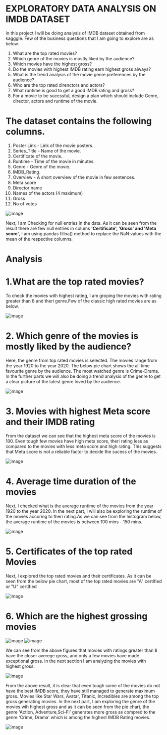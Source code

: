 # EXPLORATORY DATA ANALYSIS ON IMDB DATASET

In this project I will be doing analysis of IMDB dataset obtained from kagggle. Few of the business questions that I am going to explore are as below.




1. What are the top rated movies?
2. Which genre of the movies is mostly liked by the audience?
3. Which movies have the highest gross?
4. Do the movies with highest IMDB rating earn highest gross always?
5. What is the trend analysis of the movie genre preferences by the audience?
6. Who are the top rated direnctors and actors?
7. What runtime is good to get a good IMDB rating and gross?
8. For a movie to be sucessful, design a plan which should include Genre, director, actors and runtime of the movie. 


# The dataset contains the following columns. 

1. Poster Link - Link of the movie posters.
2. Series_Title - Name of the movie.
3. Certificate of the movie.
4. Runtime - Time of the movie in minutes.
5. Genre - Genre of the movie.
6. IMDB_Rating.
7. Overview - A short overview of the movie in few sentences.
8. Meta score
9. Director name
10. Names of the actors (4 maximum)
11. Gross
12. No of votes


![image](https://user-images.githubusercontent.com/103538049/209874369-5c708c2e-0dc2-477c-8664-b5f50d1cc403.png)

Next, I am Checking for null entries in the data. As it can be seen from the result there are few null entries in colums **'Certificate', 'Gross' and 'Meta score'**, I am using pandas fillna() method to replace the NaN values with the mean of the respective columns.

# Analysis

# 1.What are the top rated movies? 

To check the movies with highest rating, I am groping the movies with rating greater than 8 and theri genre.Few of the classic high rated movies are as below.

![image](https://user-images.githubusercontent.com/103538049/209874509-35451d0a-348c-48e4-88e3-84eb4e06f7d4.png)


# 2. Which genre of the movies is mostly liked by the audience?

Here, the genre from top rated movies is selected. The movies range from the year 1920 to the year 2020. The below pie chart shows the all time favourite genre by the audience. The most watched genre is Crime-Drama. In the further parts we will also be doing a trend analysis of the genre to get a clear picture of the latest genre loved by the audience.

![image](https://user-images.githubusercontent.com/103538049/209874574-05e7399e-b9c9-4454-b7b5-1c99a86ef461.png)


# 3. Movies with highest Meta score and their IMDB rating

From the dataset we can see that the highest meta score of the movies is 100. Even tough few movies have high meta score, theri rating less as compared to the movies with less meta score and high rating. This suggests that Meta score is not a reliable factor to decide the sucess of the movies.


![image](https://user-images.githubusercontent.com/103538049/209874746-7952f439-86e1-4e9a-9a1b-9caec84c1fbe.png)


# 4. Average time duration of the movies

Next, I checked what is the average runtime of the movies from the year 1920 to the year 2020. In the next part, I will also be exploring the runtime of the movies accoring to theri rating.As we can see from the histogram below, the average runtime of the movies is between 100 mins - 150 mins.

![image](https://user-images.githubusercontent.com/103538049/209874865-f66710d4-9d78-4231-a38f-97624af97267.png)

# 5. Certificates of the top rated Movies
Next, I explored the top rated movies and their certificates. As it can be seen from the below pie chart, most of the top rated movies are "A" certified or "U" certified

![image](https://user-images.githubusercontent.com/103538049/209874945-55ea8e30-69a1-470c-a0b4-91ecb84400d8.png)


# 6. Which are the highest grossing movies

![image](https://user-images.githubusercontent.com/103538049/209875028-dc559168-a929-4123-86cf-09c1ae5d802a.png)
![image](https://user-images.githubusercontent.com/103538049/209875059-bf767a8b-2056-4e5b-95f9-86452e47ed8c.png)



We can see from the above figures that movies with ratings greater than 8 have the closer averege gross, and only a few movies have made exceptional gross. In the next section I am analyzing the movies with highest gross.


![image](https://user-images.githubusercontent.com/103538049/209875134-d7fface5-7a5c-472f-b686-a8bb53b383aa.png)

From the above result, it is clear that even tough some of the movies do not have the best IMDB score, they have still managed to generate maximum gross. Movies like Star Wars, Avatar, Titanic, Incredibles are among the top gross generating movies. In the next part, I am exploring the genre of the movies wih highest gross and as it can be seen from the pie chart, the genre 'Action, Adventure,Sci-Fi' generates more gross as compred to the genre 'Crime, Drama' which is among the highest IMDB Rating movies.

![image](https://user-images.githubusercontent.com/103538049/209875213-29f3a0e0-96d7-424e-a228-c92144baf7cd.png)



